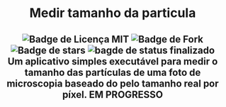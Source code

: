 <h1 align="center"> Medir tamanho da particula </h1>
<h2 align = "center">
<img src="https://img.shields.io/github/license/guilhermeilum/medir_tamanho_particula"alt="Badge de Licença MIT">
<img src="https://img.shields.io/github/forks/guilhermeilum/medir_tamanho_particula"alt="Badge de Fork">
<img src = "https://img.shields.io/github/stars/guilhermeilum/medir_tamanho_particula"alt="Badge de stars">
<img src="https://img.shields.io/badge/Status-In process-yellow"alt="bagde de status finalizado"</h2> <br>
Um aplicativo simples executável para medir o tamanho das partículas de uma foto de microscopia baseado do pelo tamanho real por píxel.
EM PROGRESSO
